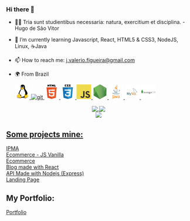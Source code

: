 ### Hi there 👋

<!--
**valerio-figueira/valerio-figueira** is a ✨ _special_ ✨ repository because its `README.md` (this file) appears on your GitHub profile.

Here are some ideas to get you started:

- 🔭 I’m currently working on ...
- 🌱 I’m currently learning ...
- 👯 I’m looking to collaborate on ...
- 🤔 I’m looking for help with ...
- 💬 Ask me about ...
- 📫 How to reach me: j.valerio.figueira@gmail.com
- 😄 Pronouns: ...
- ⚡ Fun fact: ...
-->

- 🧙‍♂️ Tria sunt studientibus necessaria: natura, exercitium et disciplina. - Hugo de São Vitor
- 🌱 I’m currently learning Javascript, React, HTML5 & CSS3, NodeJS, Linux, ☕Java
- 📫 How to reach me: j.valerio.figueira@gmail.com
- 🌍 From Brazil


  <div>
    <a href="https://www.linux.org/">
      <img src="https://raw.githubusercontent.com/devicons/devicon/master/icons/linux/linux-original.svg" alt="linux" width="40" height="40"/>
    </a>
    <a href="https://git-scm.com/">
      <img src="https://www.vectorlogo.zone/logos/git-scm/git-scm-icon.svg" alt="git" width="40" height="40"/>
    </a>
    <a href="https://www.w3.org/html/">
      <img src="https://raw.githubusercontent.com/devicons/devicon/master/icons/html5/html5-original-wordmark.svg" alt="html5" width="40" height="40"/>
    </a>
    <a href="https://www.w3schools.com/css/">
      <img src="https://raw.githubusercontent.com/devicons/devicon/master/icons/css3/css3-original-wordmark.svg" alt="css3" width="40" height="40"/>
    </a>
    <a href="https://www.javascript.com/">
      <img src="https://raw.githubusercontent.com/github/explore/80688e429a7d4ef2fca1e82350fe8e3517d3494d/topics/javascript/javascript.png" alt="javascript" width="40" height="40"/>
    </a>
    <a href="https://nodejs.org/en/">
      <img src="https://raw.githubusercontent.com/github/explore/80688e429a7d4ef2fca1e82350fe8e3517d3494d/topics/nodejs/nodejs.png" alt="nodejs" width="40" height="40"/>
    </a>
    <a href="https://developer.oracle.com/">
      <img src="https://raw.githubusercontent.com/github/explore/5b3600551e122a3277c2c5368af2ad5725ffa9a1/topics/java/java.png" alt="java" width="40" height="40"/>
    </a>
    <a href="https://www.mysql.com/">
      <img src="https://raw.githubusercontent.com/github/explore/80688e429a7d4ef2fca1e82350fe8e3517d3494d/topics/mysql/mysql.png" alt="mysql" width="40" height="40"/>
    </a>
    <a href="https://www.mongodb.com/">
      <img src="https://raw.githubusercontent.com/github/explore/80688e429a7d4ef2fca1e82350fe8e3517d3494d/topics/mongodb/mongodb.png" alt="mongodb" width="40" height="40"/>
    </a>
  </div>

<div align="center">
  <a href="https://github.com/valerio-figueira#user-activity-overview">
    <img align="center" src="https://github-readme-stats.vercel.app/api/top-langs?username=valerio-figueira&show_icons=true&theme=yeblu&hide_border=true&langs_count=4" height="170"/>
    <img align="center" src="https://github-readme-stats.vercel.app/api?username=valerio-figueira&show_icons=true&theme=yeblu&hide_border=true&include_all_commits=true" height="170" />
  </a>
</div>

<div align="center">
  <a href="https://open.spotify.com/user/22a3hpjwzu3ngitnzmq5opslq?si=7195f9cda1a44188">
    <img src="https://spotify-github-profile.vercel.app/api/view?uid=22a3hpjwzu3ngitnzmq5opslq&cover_image=true&theme=novatorem&bar_color=0080c0&bar_color_cover=false"</a>
</div>

  <div>
  <h2>Some projects mine:</h2>
  <div><a href="https://valerio-figueira.github.io/IPMA/" rel="next" target="_blank">IPMA</a></div>
  <div><a href="https://valerio-figueira.github.io/ecommerce-js/" rel="next" target="_blank">Ecommerce - JS Vanilla</a></div>
  <div><a href="https://valerio-figueira.github.io/ecommerce/" rel="next" target="_blank">Ecommerce</a></div>
  <div><a href="https://figuratus.netlify.app/" rel="next" target="_blank">Blog made with React</a></div> 
  <div><a href="https://aedifico.netlify.app/" rel="next" target="_blank">API Made with Nodejs (Express)</a></div>
  <div><a href="https://valerio-figueira.github.io/base-apparel-page/" rel="next" target="_blank">Landing Page</a></div>
  </div>
 
  <div>
  <h2>My Portfolio:</h2>
  <div><a href="https://valerio-figueira.github.io/portfolio/" rel="next" target="_blank">Portfolio</a></div>
  </div>
